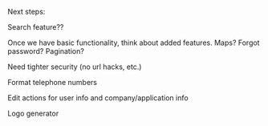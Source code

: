 Next steps:

Search feature??

Once we have basic functionality, think about added features. Maps? Forgot password? Pagination?

Need tighter security (no url hacks, etc.)

Format telephone numbers

Edit actions for user info and company/application info

Logo generator
